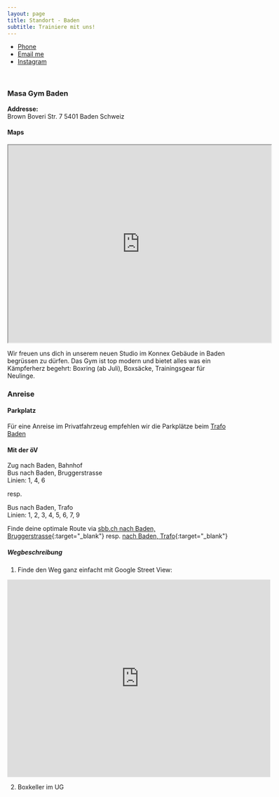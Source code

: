 ```yaml
---
layout: page
title: Standort - Baden
subtitle: Trainiere mit uns!
---
```


<ul class="list-inline text-center footer-links">
  <li class="list-inline-item">
    <a href="tel:+41763485653" title="Phone">
      <span class="fa-stack fa-lg" aria-hidden="true">
        <i class="fas fa-circle fa-stack-2x"></i>
        <i class="fas fa-phone fa-stack-1x fa-inverse"></i>
      </span>
      <span class="sr-only">Phone</span>
   </a>
  </li>
  <li class="list-inline-item">
    <a href="mailto:masagymwettingen@gmail.com" title="Email me">
      <span class="fa-stack fa-lg" aria-hidden="true">
        <i class="fas fa-circle fa-stack-2x"></i>
        <i class="fas fa-envelope fa-stack-1x fa-inverse"></i>
      </span>
      <span class="sr-only">Email me</span>
   </a>
  </li>
  <li class="list-inline-item">
    <a href="https://www.instagram.com/ma54gym" title="Instagram">
      <span class="fa-stack fa-lg" aria-hidden="true">
        <i class="fas fa-circle fa-stack-2x"></i>
        <i class="fab fa-instagram fa-stack-1x fa-inverse"></i>
      </span>
      <span class="sr-only">Instagram</span>
   </a>
  </li>
 </ul>
 <br>

### Masa Gym Baden
**Addresse:**  
Brown Boveri Str. 7
5401 Baden
Schweiz

#### Maps
<iframe src="https://www.google.com/maps/embed?pb=!1m18!1m12!1m3!1d1348.2527986634327!2d8.303097039155809!3d47.48006310555757!2m3!1f0!2f0!3f0!3m2!1i1024!2i768!4f13.1!3m3!1m2!1s0x47906cbf0fc4e859%3A0x1d4a6f839b7e9772!2sKonnex%2C%20Brown%20Boveri%20Str.%207%2C%205401%20Baden!5e0!3m2!1sen!2sch!4v1745771375900!5m2!1sen!2sch" style="text-align:center;" width="600" height="450" style="border:0;" allowfullscreen="" loading="lazy"></iframe>

Wir freuen uns dich in unserem neuen Studio im Konnex Gebäude in Baden begrüssen zu dürfen. Das Gym ist top modern und bietet alles was ein Kämpferherz begehrt: Boxring (ab Juli), Boxsäcke, Trainingsgear für Neulinge.

### Anreise

#### Parkplatz
Für eine Anreise im Privatfahrzeug empfehlen wir die Parkplätze beim [Trafo Baden](https://maps.app.goo.gl/2SReBcTuWzHtGuSW7)

#### Mit der öV
Zug nach Baden, Bahnhof  
Bus nach Baden, Bruggerstrasse  
Linien: 1, 4, 6

resp.

Bus nach Baden, Trafo  
Linien: 1, 2, 3, 4, 5, 6, 7, 9

Finde deine optimale Route via 
[sbb.ch nach Baden, Bruggerstrasse](https://www.sbb.ch/de?moment=%22DEPARTURE%22&stops=%5B%7B%22type%22%3A%22COORDINATES%22%2C%22label%22%3A%22Aktueller%20Standort%22%2C%22value%22%3A%22%5B8.3133648%2C47.458907%5D%22%7D%2C%7B%22value%22%3A%228590297%22%2C%22type%22%3A%22ID%22%2C%22label%22%3A%22Baden%2C%20Bruggerstrasse%22%7D%5D){:target="_blank"}
resp. [nach Baden, Trafo](https://www.sbb.ch/de?moment=%22DEPARTURE%22&stops=%5B%7B%22type%22%3A%22COORDINATES%22%2C%22label%22%3A%22Aktueller%20Standort%22%2C%22value%22%3A%22%5B8.3133648%2C47.458907%5D%22%7D%2C%7B%22value%22%3A%228590297%22%2C%22type%22%3A%22ID%22%2C%22label%22%3A%22Baden%2C%20Trafo%22%7D%5D){:target="_blank"}

##### Wegbeschreibung

1. Finde den Weg ganz einfacht mit Google Street View:
<iframe src="https://www.google.com/maps/embed?pb=!4v1745773157473!6m8!1m7!1sCAoSLEFGMVFpcE16Q1hXUGRqakkxcDYwaXpFc1Nmd2pZNXlvSGdqVlpvTG5sazFt!2m2!1d47.47919563664632!2d8.305376565616058!3f274.23798395349945!4f3.3130142836195375!5f0.7820865974627469" width="600" height="450" style="border:0;" allowfullscreen="" loading="lazy" referrerpolicy="no-referrer-when-downgrade"></iframe>

2. Boxkeller im UG
